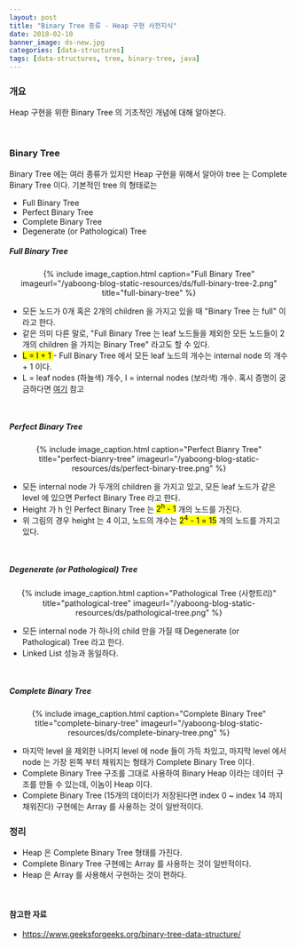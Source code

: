 ```yaml
---
layout: post
title: "Binary Tree 종류 - Heap 구현 사전지식"
date: 2018-02-10
banner_image: ds-new.jpg
categories: [data-structures]
tags: [data-structures, tree, binary-tree, java]
---
```


### 개요
Heap 구현을 위한 Binary Tree 의 기초적인 개념에 대해 알아본다.
<!--more-->

<br/>

### Binary Tree
Binary Tree 에는 여러 종류가 있지만 Heap 구현을 위해서 알아야 tree 는 Complete Binary Tree 이다. 기본적인 tree 의 형태로는
* Full Binary Tree
* Perfect Binary Tree
* Complete Binary Tree
* Degenerate (or Pathological) Tree

##### Full Binary Tree
<div style="text-align:center">
{% include image_caption.html caption="Full Binary Tree" imageurl="/yaboong-blog-static-resources/ds/full-binary-tree-2.png" title="full-binary-tree" %}
</div>

* 모든 노드가 0개 혹은 2개의 children 을 가지고 있을 때 "Binary Tree 는 full" 이라고 한다.
* 같은 의미 다른 말로, "Full Binary Tree 는 leaf 노드들을 제외한 모든 노드들이 2개의 children 을 가지는 Binary Tree" 라고도 할 수 있다.
* <mark> L = I + 1 </mark> - Full Binary Tree 에서 모든 leaf 노드의 개수는 internal node 의 개수 + 1 이다.
* L = leaf nodes (하늘색) 개수, I = internal nodes (보라색) 개수. 
혹시 증명이 궁금하다면 <a target="_blank" href="https://www.geeksforgeeks.org/handshaking-lemma-and-interesting-tree-properties">여기</a> 참고

<br/> 

##### Perfect Binary Tree
<div style="text-align:center">
{% include image_caption.html caption="Perfect Bianry Tree" title="perfect-bianry-tree" imageurl="/yaboong-blog-static-resources/ds/perfect-binary-tree.png" %}
</div>

* 모든 internal node 가 두개의 children 을 가지고 있고, 모든 leaf 노드가 같은 level 에 있으면 Perfect Binary Tree 라고 한다.
* Height 가 h 인 Perfect Binary Tree 는 <mark>2<sup>h</sup> - 1</mark> 개의 노드를 가진다.
* 위 그림의 경우 height 는 4 이고, 노드의 개수는 <mark>2<sup>4</sup> - 1 = 15</mark> 개의 노드를 가지고 있다.

<br/>

##### Degenerate (or Pathological) Tree
<div style="text-align:center">
{% include image_caption.html caption="Pathological Tree (사향트리)" title="pathological-tree" imageurl="/yaboong-blog-static-resources/ds/pathological-tree.png" %}
</div>

* 모든 internal node 가 하나의 child 만을 가질 때 Degenerate (or Pathological) Tree 라고 한다.
* Linked List 성능과 동일하다.

<br/>

##### Complete Binary Tree
<div style="text-align:center">
{% include image_caption.html caption="Complete Binary Tree" title="complete-binary-tree" imageurl="/yaboong-blog-static-resources/ds/complete-binary-tree.png" %}
</div>

* 마지막 level 을 제외한 나머지 level 에 node 들이 가득 차있고, 마지막 level 에서 node 는 가장 왼쪽 부터 채워지는 형태가 Complete Binary Tree 이다.
* Complete Binary Tree 구조를 그대로 사용하여 Binary Heap 이라는 데이터 구조를 만들 수 있는데, 이놈이 Heap 이다.
* Complete Binary Tree (15개의 데이터가 저장된다면 index 0 ~ index 14 까지 채워진다) 구현에는 Array 를 사용하는 것이 일반적이다. 


### 정리
* Heap 은 Complete Binary Tree 형태를 가진다.
* Complete Binary Tree 구현에는 Array 를 사용하는 것이 일반적이다.
* Heap 은 Array 를 사용해서 구현하는 것이 편하다.

<br/>

#### 참고한 자료
* <a target="_blank" href="https://www.geeksforgeeks.org/binary-tree-data-structure/">https://www.geeksforgeeks.org/binary-tree-data-structure/</a>